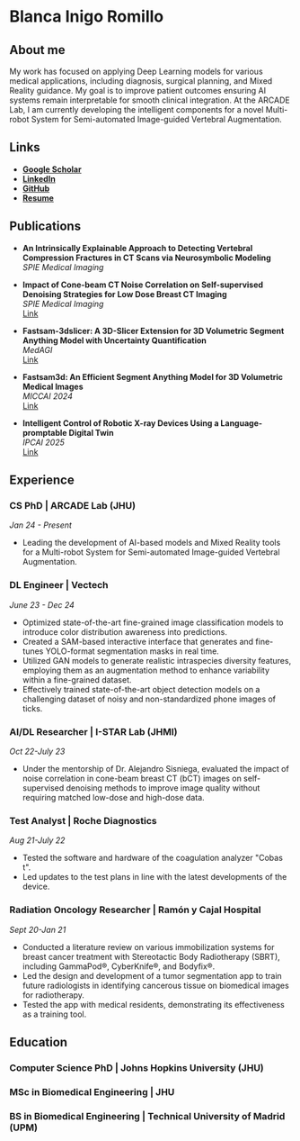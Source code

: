 # Blanca Inigo Romillo

## About me
My work has focused on applying Deep Learning models for various medical applications, including diagnosis, surgical planning, and Mixed Reality guidance. My goal is to improve patient outcomes 
ensuring AI systems remain interpretable for smooth clinical integration. At the ARCADE Lab, I am currently developing the intelligent components for a novel Multi-robot System for Semi-automated Image-guided Vertebral Augmentation. 

## Links
- [**Google Scholar**](https://scholar.google.com/citations?hl=en&user=B58y2LcAAAAJ)
- [**LinkedIn**](https://www.linkedin.com/in/blancainigo/)
- [**GitHub**](https://github.com/binigoromillo)
- [**Resume**](https://drive.google.com/file/d/11dDGtCXj2NnVbVvKzV7E0J_D6ZABWkif/view?usp=sharing)

## Publications

- **An Intrinsically Explainable Approach to Detecting Vertebral Compression Fractures in CT Scans via Neurosymbolic Modeling**  
  *SPIE Medical Imaging*

- **Impact of Cone-beam CT Noise Correlation on Self-supervised Denoising Strategies for Low Dose Breast CT Imaging**  
  *SPIE Medical Imaging*  
  [Link](https://www.spiedigitallibrary.org/conference-proceedings-of-spie/12463/2654447/Impact-of-cone-beam-CT-noise-correlation-on-self-supervised/10.1117/12.2654447.short)

- **Fastsam-3dslicer: A 3D-Slicer Extension for 3D Volumetric Segment Anything Model with Uncertainty Quantification**  
  *MedAGI*  
  [Link](https://link.springer.com/chapter/10.1007/978-3-031-73471-7_1)

- **Fastsam3d: An Efficient Segment Anything Model for 3D Volumetric Medical Images**  
  *MICCAI 2024*  
  [Link](https://link.springer.com/chapter/10.1007/978-3-031-72390-2_51)

- **Intelligent Control of Robotic X-ray Devices Using a Language-promptable Digital Twin**  
  *IPCAI 2025*  
  [Link](https://arxiv.org/abs/2412.08020)

## Experience

### CS PhD | ARCADE Lab (JHU) 
*Jan 24 - Present*
- Leading the development of AI-based models and Mixed Reality tools for a Multi-robot System for Semi-automated Image-guided Vertebral Augmentation.

### DL Engineer | Vectech 
*June 23 - Dec 24*
- Optimized state-of-the-art fine-grained image classification models to introduce color distribution awareness into predictions.
- Created a SAM-based interactive interface that generates and fine-tunes YOLO-format segmentation masks in real time.
- Utilized GAN models to generate realistic intraspecies diversity features, employing them as an augmentation method to enhance variability within a fine-grained dataset.
- Effectively trained state-of-the-art object detection models on a challenging dataset of noisy and non-standardized phone images of ticks.

### AI/DL Researcher | I-STAR Lab (JHMI) 
*Oct 22-July 23*
- Under the mentorship of Dr. Alejandro Sisniega, evaluated the impact of noise correlation in cone-beam breast CT (bCT) images on self-supervised denoising methods to improve image quality without requiring matched low-dose and high-dose data.

### Test Analyst | Roche Diagnostics 
*Aug 21-July 22*
- Tested the software and hardware of the coagulation analyzer "Cobas t".
- Led updates to the test plans in line with the latest developments of the device.

### Radiation Oncology Researcher | Ramón y Cajal Hospital 
*Sept 20-Jan 21*
- Conducted a literature review on various immobilization systems for breast cancer treatment with Stereotactic Body Radiotherapy (SBRT), including GammaPod®, CyberKnife®, and Bodyfix®.
- Led the design and development of a tumor segmentation app to train future radiologists in identifying cancerous tissue on biomedical images for radiotherapy.
- Tested the app with medical residents, demonstrating its effectiveness as a training tool.

## Education

### Computer Science PhD | Johns Hopkins University (JHU)
### MSc in Biomedical Engineering | JHU 
### BS in Biomedical Engineering | Technical University of Madrid (UPM)
